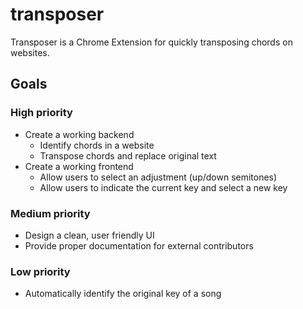 # transposer
Transposer is a Chrome Extension for quickly transposing chords on websites.

## Goals

### High priority
- Create a working backend
    - Identify chords in a website
    - Transpose chords and replace original text
- Create a working frontend
    - Allow users to select an adjustment (up/down semitones)
    - Allow users to indicate the current key and select a new key

### Medium priority
- Design a clean, user friendly UI
- Provide proper documentation for external contributors

### Low priority
- Automatically identify the original key of a song